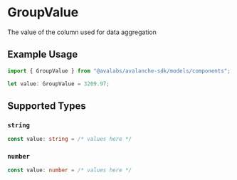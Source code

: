 # GroupValue

The value of the column used for data aggregation

## Example Usage

```typescript
import { GroupValue } from "@avalabs/avalanche-sdk/models/components";

let value: GroupValue = 3209.97;
```

## Supported Types

### `string`

```typescript
const value: string = /* values here */
```

### `number`

```typescript
const value: number = /* values here */
```

